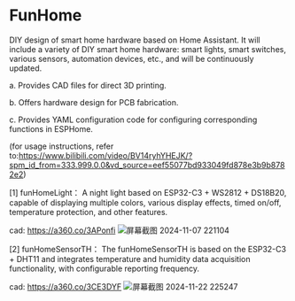 # FunHome
DIY design of smart home hardware based on Home Assistant.
It will include a variety of DIY smart home hardware: smart lights, smart switches, various sensors, automation devices, etc., and will be continuously updated.

  a. Provides CAD files for direct 3D printing.
  
  b. Offers hardware design for PCB fabrication.
  
  c. Provides YAML configuration code for configuring corresponding functions in ESPHome.
  
  (for usage instructions, refer to:https://www.bilibili.com/video/BV14ryhYHEJK/?spm_id_from=333.999.0.0&vd_source=eef55077bd933049fd878e3b9b8782e2) 




[1] funHomeLight：
A night light based on ESP32-C3 + WS2812 + DS18B20, capable of displaying multiple colors, various display effects, timed on/off, temperature protection, and other features.

cad: https://a360.co/3APonfi
![屏幕截图 2024-11-07 221104](https://github.com/user-attachments/assets/1ad908f7-0097-48d4-a8ec-24b2109bc733)


[2] funHomeSensorTH：
The funHomeSensorTH is based on the ESP32-C3 + DHT11 and integrates temperature and humidity data acquisition functionality, with configurable reporting frequency.

cad: https://a360.co/3CE3DYF
![屏幕截图 2024-11-22 225247](https://github.com/user-attachments/assets/32765efd-7b67-4092-997a-e17d7f22604b)

